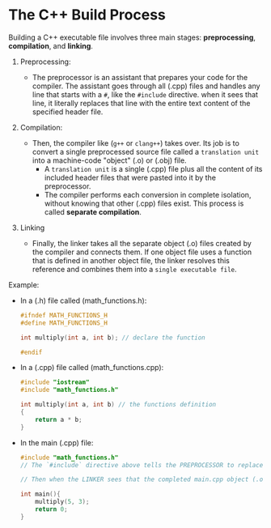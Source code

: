 # The C++ Build Process

Building a C++ executable file involves three main stages: **preprocessing**, **compilation**, and **linking**.

1. Preprocessing:

   - The preprocessor is an assistant that prepares your code for the compiler. The assistant goes through all (.cpp) files and handles any line that starts with a `#`, like the `#include` directive. when it sees that line, it literally replaces that line with the entire text content of the specified header file.

2. Compilation:
   - Then, the compiler like (`g++` or `clang++`) takes over. Its job is to convert a single preprocessed source file called a `translation unit` into a machine-code "object" (.o) or (.obj) file.
     - A `translation unit` is a single (.cpp) file plus all the content of its included header files that were pasted into it by the preprocessor.
     - The compiler performs each conversion in complete isolation, without knowing that other (.cpp) files exist. This process is called **separate compilation**.
3. Linking
   - Finally, the linker takes all the separate object (.o) files created by the compiler and connects them. If one object file uses a function that is defined in another object file, the linker resolves this reference and combines them into a `single executable file`.

Example:

- In a (.h) file called (math_functions.h):

    ```C++
    #ifndef MATH_FUNCTIONS_H
    #define MATH_FUNCTIONS_H

    int multiply(int a, int b); // declare the function

    #endif
    ```

- In a (.cpp) file called (math_functions.cpp):

    ```C++
    #include "iostream"
    #include "math_functions.h"

    int multiply(int a, int b) // the functions definition
    {
        return a * b;
    }
    ```

- In the main (.cpp) file:

    ```C++
    #include "math_functions.h" 
    // The `#include` directive above tells the PREPROCESSOR to replace that line with all DECLARATION code from (math_functions.h) into this main file (RIGHT HERE)! However, do note that it NEVER includes the source file that has the definitions related to that header file.

    // Then when the LINKER sees that the completed main.cpp object (.o) file is asking for the definitions of multiply(); it links the (.o) file that has the definition of multiply() to create a final executable file.

    int main(){
        multiply(5, 3);
        return 0;
    }
    ```
